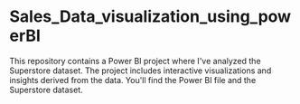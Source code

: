 # Sales_Data_visualization_using_powerBI
This repository contains a Power BI project where I've analyzed the Superstore dataset. The project includes interactive visualizations and insights derived from the data. You'll find the Power BI file and the Superstore dataset.
